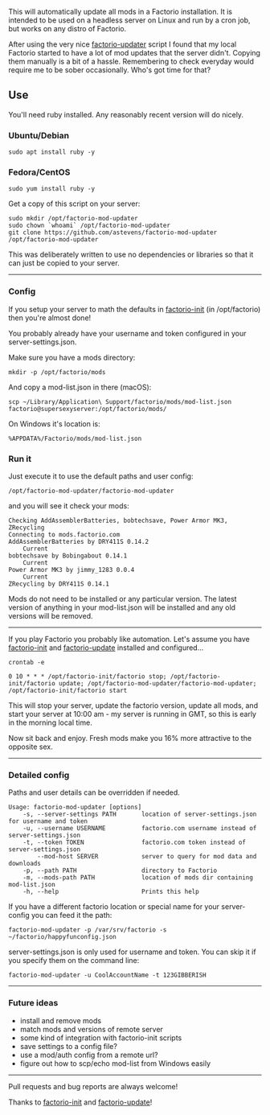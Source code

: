 
This will automatically update all mods in a Factorio installation. It is intended to be used on a headless server on Linux and run by a cron job, but works on any distro of Factorio.

After using the very nice [factorio-updater](https://github.com/narc0tiq/factorio-updater) script I found that my local Factorio started to have a lot of mod updates that the server didn't. Copying them manually is a bit of a hassle. Remembering to check everyday would require me to be sober occasionally. Who's got time for that?

## Use ##
You'll need ruby installed. Any reasonably recent version will do nicely.

### Ubuntu/Debian ###
```
sudo apt install ruby -y
```

### Fedora/CentOS ###
```
sudo yum install ruby -y
```

Get a copy of this script on your server:
```
sudo mkdir /opt/factorio-mod-updater
sudo chown `whoami` /opt/factorio-mod-updater
git clone https://github.com/astevens/factorio-mod-updater /opt/factorio-mod-updater
```

This was deliberately written to use no dependencies or libraries so that it can just be copied to your server.

---

### Config ###
If you setup your server to math the defaults in [factorio-init](https://github.com/Bisa/factorio-init) (in /opt/factorio) then you're almost done!

You probably already have your username and token configured in your server-settings.json.

Make sure you have a mods directory:
```
mkdir -p /opt/factorio/mods
```

And copy a mod-list.json in there (macOS):
```
scp ~/Library/Application\ Support/factorio/mods/mod-list.json factorio@supersexyserver:/opt/factorio/mods/
```

On Windows it's location is:
```
%APPDATA%/Factorio/mods/mod-list.json
```

### Run it ###
Just execute it to use the default paths and user config:
```
/opt/factorio-mod-updater/factorio-mod-updater
```

and you will see it check your mods:
```
Checking AddAssemblerBatteries, bobtechsave, Power Armor MK3, ZRecycling
Connecting to mods.factorio.com
AddAssemblerBatteries by DRY411S 0.14.2
    Current
bobtechsave by Bobingabout 0.14.1
    Current
Power Armor MK3 by jimmy_1283 0.0.4
    Current
ZRecycling by DRY411S 0.14.1
```

Mods do not need to be installed or any particular version. The latest version of anything in your mod-list.json will be installed and any old versions will be removed.

---

If you play Factorio you probably like automation. Let's assume you have [factorio-init](https://github.com/Bisa/factorio-init) and [factorio-update](https://github.com/narc0tiq/factorio-updater) installed and configured...
```
crontab -e
```

```
0 10 * * * /opt/factorio-init/factorio stop; /opt/factorio-init/factorio update; /opt/factorio-mod-updater/factorio-mod-updater; /opt/factorio-init/factorio start
```

This will stop your server, update the factorio version, update all mods, and start your server at 10:00 am - my server is running in GMT, so this is early in the morning local time.

Now sit back and enjoy. Fresh mods make you 16% more attractive to the opposite sex.

---

### Detailed config ###
Paths and user details can be overridden if needed.

```
Usage: factorio-mod-updater [options]
    -s, --server-settings PATH       location of server-settings.json for username and token
    -u, --username USERNAME          factorio.com username instead of server-settings.json
    -t, --token TOKEN                factorio.com token instead of server-settings.json
        --mod-host SERVER            server to query for mod data and downloads
    -p, --path PATH                  directory to Factorio
    -m, --mods-path PATH             location of mods dir containing mod-list.json
    -h, --help                       Prints this help
```

If you have a different factorio location or special name for your server-config you can feed it the path:
```
factorio-mod-updater -p /var/srv/factorio -s ~/factorio/happyfunconfig.json
```

server-settings.json is only used for username and token. You can skip it if you specify them on the command line:
```
factorio-mod-updater -u CoolAccountName -t 123GIBBERISH
```

---

### Future ideas ###
- install and remove mods
- match mods and versions of remote server
- some kind of integration with factorio-init scripts
- save settings to a config file?
- use a mod/auth config from a remote url?
- figure out how to scp/echo mod-list from Windows easily

---

Pull requests and bug reports are always welcome!

Thanks to [factorio-init](https://github.com/Bisa/factorio-init) and [factorio-update](https://github.com/narc0tiq/factorio-updater)!
